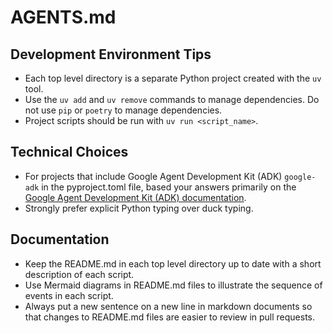 # AGENTS.md

## Development Environment Tips

- Each top level directory is a separate Python project created with the `uv` tool.
- Use the `uv add` and `uv remove` commands to manage dependencies. Do not use `pip` or `poetry` to manage dependencies.
- Project scripts should be run with `uv run <script_name>`.

## Technical Choices

- For projects that include Google Agent Development Kit (ADK) `google-adk` in the pyproject.toml file, based your answers primarily on the [Google Agent Development Kit (ADK) documentation](https://google.github.io/adk-docs/).
- Strongly prefer explicit Python typing over duck typing.

## Documentation

- Keep the README.md in each top level directory up to date with a short description of each script.
- Use Mermaid diagrams in README.md files to illustrate the sequence of events in each script.
- Always put a new sentence on a new line in markdown documents so that changes to README.md files are easier to review in pull requests.
